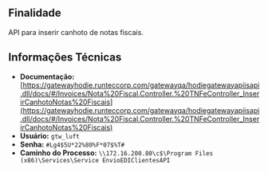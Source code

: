 ## Finalidade
API para inserir canhoto de notas fiscais.

## Informações Técnicas
* **Documentação:** [https://gatewayhodie.runteccorp.com/gatewayqa/hodiegatewayapiisapi.dll/docs/#/Invoices/Nota%20Fiscal.Controller.%20TNFeController_InserirCanhotoNotas%20Fiscais](https://gatewayhodie.runteccorp.com/gatewayqa/hodiegatewayapiisapi.dll/docs/#/Invoices/Nota%20Fiscal.Controller.%20TNFeController_InserirCanhotoNotas%20Fiscais)
* **Usuário:** `gtw_luft`
* **Senha:** `#Lg4$5U*22%80%F*07$%T#`
* **Caminho do Processo:** `\\172.16.200.80\c$\Program Files (x86)\Services\Service EnvioEDIClientesAPI`